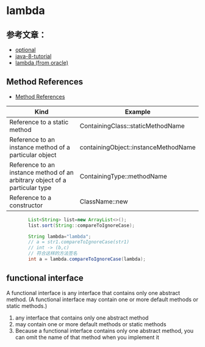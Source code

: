 # lambda

## 参考文章：

- [optional](https://unmi.cc/proper-ways-of-using-java8-optional/)
- [java-8-tutorial](http://winterbe.com/posts/2014/03/16/java-8-tutorial/)
- [lambda (from oracle)](https://docs.oracle.com/javase/tutorial/java/javaOO/lambdaexpressions.html)

## Method References

- [Method References](https://docs.oracle.com/javase/tutorial/java/javaOO/methodreferences.html)

Kind                                                    |   Example
----                                                    |   -------
Reference to a static method                            |   ContainingClass::staticMethodName
Reference to an instance method of a particular object  |   containingObject::instanceMethodName
Reference to an instance method of an arbitrary object of a particular type |   ContainingType::methodName
Reference to a constructor                              |   ClassName::new

```java
        List<String> list=new ArrayList<>();
        list.sort(String::compareToIgnoreCase);

        String lambda="lambda";
        // a = str1.compareToIgnoreCase(str1)
        // int -> (b,c)
        // 符合这样的方法签名
        int a = lambda.compareToIgnoreCase(lambda);
```

## functional interface

A functional interface is any interface that contains only one abstract method. (A functional interface may contain one or more default methods or static methods.)

1. any interface that contains only one abstract method
2. may contain one or more default methods or static methods
3. Because a functional interface contains only one abstract method, you can omit the name of that method when you implement it